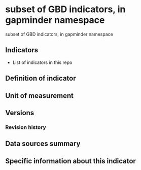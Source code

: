 # subset of GBD indicators, in gapminder namespace

subset of GBD indicators, in gapminder namespace

## Indicators

- List of indicators in this repo

## Definition of indicator


## Unit of measurement


## Versions


### Revision history


## Data sources summary


## Specific information about this indicator

